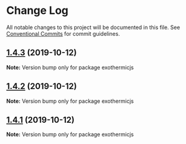 # Change Log

All notable changes to this project will be documented in this file.
See [Conventional Commits](https://conventionalcommits.org) for commit guidelines.

## [1.4.3](https://github.com/suhay/exothermicjs/compare/v1.4.1...v1.4.3) (2019-10-12)

**Note:** Version bump only for package exothermicjs





## [1.4.2](https://github.com/suhay/exothermicjs/compare/v1.4.1...v1.4.2) (2019-10-12)

**Note:** Version bump only for package exothermicjs





## [1.4.1](https://github.com/suhay/exothermicjs/compare/v1.4.0...v1.4.1) (2019-10-12)

**Note:** Version bump only for package exothermicjs
